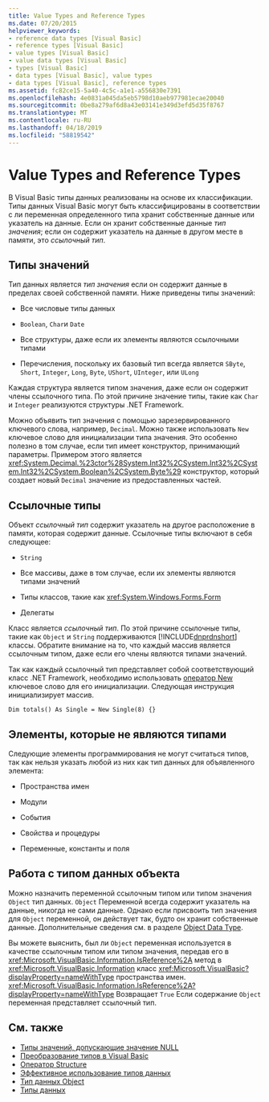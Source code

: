 ```yaml
---
title: Value Types and Reference Types
ms.date: 07/20/2015
helpviewer_keywords:
- reference data types [Visual Basic]
- reference types [Visual Basic]
- value types [Visual Basic]
- value data types [Visual Basic]
- types [Visual Basic]
- data types [Visual Basic], value types
- data types [Visual Basic], reference types
ms.assetid: fc82ce15-5a40-4c5c-a1e1-a556830e7391
ms.openlocfilehash: 4e0831a045da5eb5798d10aeb977981ecae20040
ms.sourcegitcommit: 0be8a279af6d8a43e03141e349d3efd5d35f8767
ms.translationtype: MT
ms.contentlocale: ru-RU
ms.lasthandoff: 04/18/2019
ms.locfileid: "58819542"
---
```

# <a name="value-types-and-reference-types"></a>Value Types and Reference Types
В Visual Basic типы данных реализованы на основе их классификации. Типы данных Visual Basic могут быть классифицированы в соответствии с ли переменная определенного типа хранит собственные данные или указатель на данные. Если он хранит собственные данные *тип значения*; если он содержит указатель на данные в другом месте в памяти, это *ссылочный тип*.  
  
## <a name="value-types"></a>Типы значений  
 Тип данных является *тип значения* если он содержит данные в пределах своей собственной памяти. Ниже приведены типы значений:  
  
-   Все числовые типы данных  
  
-   `Boolean`, `Char`и `Date`  
  
-   Все структуры, даже если их элементы являются ссылочными типами  
  
-   Перечисления, поскольку их базовый тип всегда является `SByte`, `Short`, `Integer`, `Long`, `Byte`, `UShort`, `UInteger`, или `ULong`  
  
 Каждая структура является типом значения, даже если он содержит члены ссылочного типа. По этой причине значение типы, такие как `Char` и `Integer` реализуются структуры .NET Framework.  
  
 Можно объявить тип значения с помощью зарезервированного ключевого слова, например, `Decimal`. Можно также использовать `New` ключевое слово для инициализации типа значения. Это особенно полезно в том случае, если тип имеет конструктор, принимающий параметры. Примером этого является <xref:System.Decimal.%23ctor%28System.Int32%2CSystem.Int32%2CSystem.Int32%2CSystem.Boolean%2CSystem.Byte%29> конструктор, который создает новый `Decimal` значение из предоставленных частей.  
  
## <a name="reference-types"></a>Ссылочные типы  
 Объект *ссылочный тип* содержит указатель на другое расположение в памяти, которая содержит данные. Ссылочные типы включают в себя следующее:  
  
-   `String`  
  
-   Все массивы, даже в том случае, если их элементы являются типами значений  
  
-   Типы классов, такие как <xref:System.Windows.Forms.Form>  
  
-   Делегаты  
  
 Класс является *ссылочный тип*. По этой причине ссылочные типы, такие как `Object` и `String` поддерживаются [!INCLUDE[dnprdnshort](~/includes/dnprdnshort-md.md)] классы. Обратите внимание на то, что каждый массив является ссылочным типом, даже если его члены являются типами значений.  
  
 Так как каждый ссылочный тип представляет собой соответствующий класс .NET Framework, необходимо использовать [оператор New](../../../../visual-basic/language-reference/operators/new-operator.md) ключевое слово для его инициализации. Следующая инструкция инициализирует массив.  
  
```  
Dim totals() As Single = New Single(8) {}  
```  
  
## <a name="elements-that-are-not-types"></a>Элементы, которые не являются типами  
 Следующие элементы программирования не могут считаться типов, так как нельзя указать любой из них как тип данных для объявленного элемента:  
  
-   Пространства имен  
  
-   Модули  
  
-   События  
  
-   Свойства и процедуры  
  
-   Переменные, константы и поля  
  
## <a name="working-with-the-object-data-type"></a>Работа с типом данных объекта  
 Можно назначить переменной ссылочным типом или типом значения `Object` тип данных. `Object` Переменной всегда содержит указатель на данные, никогда не сами данные. Однако если присвоить тип значения для `Object` переменной, он действует так, будто он хранит собственные данные. Дополнительные сведения см. в разделе [Object Data Type](../../../../visual-basic/language-reference/data-types/object-data-type.md).  
  
 Вы можете выяснить, был ли `Object` переменная используется в качестве ссылочным типом или типом значения, передав его в <xref:Microsoft.VisualBasic.Information.IsReference%2A> метод в <xref:Microsoft.VisualBasic.Information> класс <xref:Microsoft.VisualBasic?displayProperty=nameWithType> пространства имен. <xref:Microsoft.VisualBasic.Information.IsReference%2A?displayProperty=nameWithType> Возвращает `True` Если содержание `Object` переменная представляет ссылочный тип.  
  
## <a name="see-also"></a>См. также

- [Типы значений, допускающие значение NULL](../../../../visual-basic/programming-guide/language-features/data-types/nullable-value-types.md)
- [Преобразование типов в Visual Basic](../../../../visual-basic/programming-guide/language-features/data-types/type-conversions.md)
- [Оператор Structure](../../../../visual-basic/language-reference/statements/structure-statement.md)
- [Эффективное использование типов данных](../../../../visual-basic/programming-guide/language-features/data-types/efficient-use-of-data-types.md)
- [Тип данных Object](../../../../visual-basic/language-reference/data-types/object-data-type.md)
- [Типы данных](../../../../visual-basic/programming-guide/language-features/data-types/index.md)
